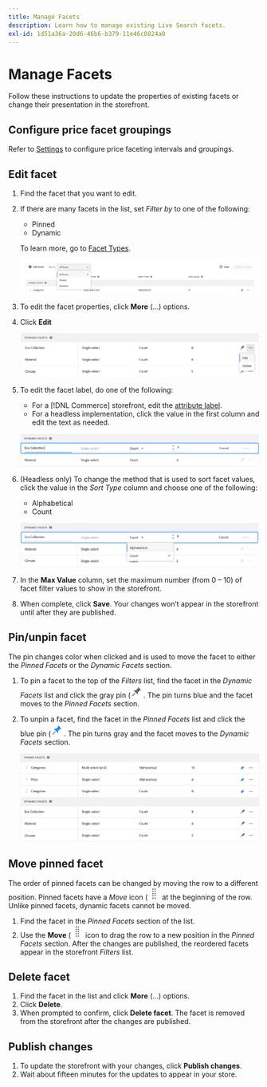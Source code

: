 ```yaml
---
title: Manage Facets
description: Learn how to manage existing Live Search facets.
exl-id: 1d51a36a-20d6-46b6-b379-11e46c8824a0
---
```

# Manage Facets

Follow these instructions to update the properties of existing facets or change their presentation in the storefront.

## Configure price facet groupings

Refer to [Settings](settings.md) to configure price faceting intervals and groupings.

## Edit facet

1. Find the facet that you want to edit.
1. If there are many facets in the list, set *Filter by* to one of the following:

     * Pinned
     * Dynamic

     To learn more, go to [Facet Types](facets-type.md).

     ![Filter facets](assets/facets-filter-by-cropped.png?lang=en)

1. To edit the facet properties, click **More** (...) options.
1. Click **Edit**

     ![Edit options](assets/facet-edit-menu.png?lang=en)

1. To edit the facet label, do one of the following:

     * For a [!DNL Commerce] storefront, edit the [attribute label](https://docs.magento.com/user-guide/stores/attributes-product.html).
     * For a headless implementation, click the value in the first column and edit the text as needed.

     ![Edit label](assets/facet-edit-label.png?lang=en)

1. (Headless only) To change the method that is used to sort facet values, click the value in the *Sort Type* column and choose one of the following:

     * Alphabetical
     * Count

      ![Edit count](assets/facets-edit-count.png?lang=en)

1. In the **Max Value** column, set the maximum number (from 0 – 10) of facet filter values to show in the storefront.
1. When complete, click **Save**.
      Your changes won’t appear in the storefront until after they are published.

## Pin/unpin facet

The pin changes color when clicked and is used to move the facet to either the *Pinned Facets* or the *Dynamic Facets* section.

1. To pin a facet to the top of the *Filters* list, find the facet in the *Dynamic Facets* list and click the gray pin (![Pin selector](assets/btn-pin-gray.png).
     The pin turns blue and the facet moves to the *Pinned Facets* section.
1. To unpin a facet, find the facet in the *Pinned Facets* list and click the blue pin (![Pin selector](assets/btn-pin-blue.png).
      The pin turns gray and the facet moves to the *Dynamic Facets* section.

      ![Pinned and dynamic facets](assets/facets-pinned-unpinned.png?lang=en)

## Move pinned facet

The order of pinned facets can be changed by moving the row to a different position. Pinned facets have a *Move* icon (![Move selector](assets/btn-move.png) at the beginning of the row. Unlike pinned facets, dynamic facets cannot be moved.

1. Find the facet in the *Pinned Facets* section of the list.
1. Use the **Move** (![Move selector](assets/btn-move.png) icon to drag the row to a new position in the *Pinned Facets* section.
   After the changes are published, the reordered facets appear in the storefront *Filters* list.

## Delete facet

1. Find the facet in the list and click **More** (...) options.
1. Click **Delete**.
1. When prompted to confirm, click **Delete facet**.
   The facet is removed from the storefront after the changes are published.

## Publish changes

1. To update the storefront with your changes, click **Publish changes**.
1. Wait about fifteen minutes for the updates to appear in your store.
